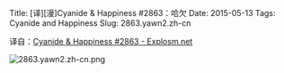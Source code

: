 Title: [译][漫]Cyanide & Happiness #2863：哈欠
Date: 2015-05-13
Tags: Cyanide and Happiness
Slug: 2863.yawn2.zh-cn

译自：[Cyanide & Happiness #2863 - Explosm.net](http://explosm.net/comics/2863/)


![2863.yawn2.zh-cn.png](/static/images/comics/2863.yawn2.zh-cn.png)